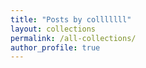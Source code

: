 ```yaml
---
title: "Posts by colllllll"
layout: collections
permalink: /all-collections/
author_profile: true
---
```

